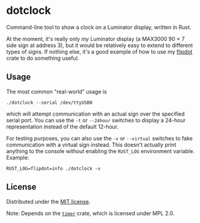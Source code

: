 # dotclock

Command-line tool to show a clock on a Luminator display, written in Rust.

At the moment, it's really only *my* Luminator display (a MAX3000 90 × 7 side sign at address 3), but it would be relatively easy to extend to different types of signs. If nothing else, it's a good example of how to use my [flipdot](https://github.com/alusch/flipdot) crate to do something useful.

## Usage

The most common "real-world" usage is

```
./dotclock --serial /dev/ttyUSB0
```

which will attempt communication with an actual sign over the specified serial port. You can use the `-t` or `--24hour` switches to display a 24-hour representation instead of the default 12-hour.

For testing purposes, you can also use the `-v` or `--virtual` switches to fake communication with a virtual sign instead. This doesn't actually print anything to the console without enabling the `RUST_LOG` environment variable. Example:

```
RUST_LOG=flipdot=info ./dotclock -v
```

## License

Distributed under the [MIT license](/LICENSE).

Note: Depends on the [`timer`](https://github.com/Yoric/timer.rs) crate, which is licensed under MPL 2.0.
